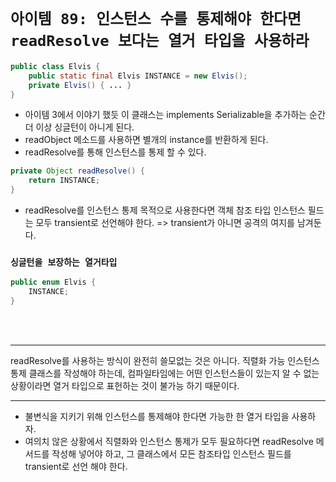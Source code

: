 # `아이템 89: 인스턴스 수를 통제해야 한다면 readResolve 보다는 열거 타입을 사용하라`

```Java
public class Elvis {
    public static final Elvis INSTANCE = new Elvis();
    private Elvis() { ... }
}
```
- 아이템 3에서 이야기 했듯 이 클래스는 implements Serializable을 추가하는 순간 더 이상 싱글턴이 아니게 된다.
- readObject 메소드를 사용하면 별개의 instance를 반환하게 된다.
- readResolve를 통해 인스턴스를 통제 할 수 있다.
```Java
private Object readResolve() {
    return INSTANCE;
}
```
- readResolve를 인스턴스 통제 목적으로 사용한다면 객체 참조 타입 인스턴스 필드는 모두 transient로 선언해야 한다. => transient가 아니면 공격의 여지를 남겨둔다.

### `싱글턴을 보장하는 열거타입`
```Java
public enum Elvis {
    INSTANCE;
}
```

<br><br>

---
readResolve를 사용하는 방식이 완전히 쓸모없는 것은 아니다. 직렬화 가능 인스턴스 통제 클래스를 작성해야 하는데, 컴파일타임에는 어떤 인스턴스들이 있는지 알 수 없는 상황이라면 열거 타입으로 표헌하는 것이 불가능 하기 때문이다.

---
- 불변식을 지키기 위해 인스턴스를 통제해야 한다면 가능한 한 열거 타입을 사용하자.
- 여의치 않은 상황에서 직렬화와 인스턴스 통제가 모두 필요하다면 readResolve 메서드를 작성해 넣어야 하고, 그 클래스에서 모든 참조타입 인스턴스 필드를 transient로 선언 해야 한다.
